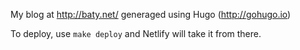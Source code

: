 My blog at http://baty.net/ generaged using Hugo (http://gohugo.io)


To deploy, use `make deploy` and Netlify will take it from there.
